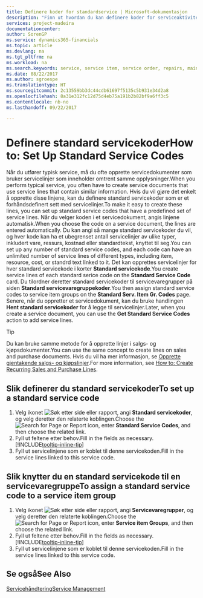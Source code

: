 ```yaml
---
title: Definere koder for standardservice | Microsoft-dokumentasjon
description: "Finn ut hvordan du kan definere koder for serviceaktiviteter som utføres ofte."
services: project-madeira
documentationcenter: 
author: SorenGP
ms.service: dynamics365-financials
ms.topic: article
ms.devlang: na
ms.tgt_pltfrm: na
ms.workload: na
ms.search.keywords: service, service item, service order, repairs, maintenance
ms.date: 08/22/2017
ms.author: sgroespe
ms.translationtype: HT
ms.sourcegitcommit: 2c13559bb3dc44cdb61697f5135c5b931e34d2a8
ms.openlocfilehash: 8a31e312fc12d75d4eb75a191b2b82bf9a6ff3c5
ms.contentlocale: nb-no
ms.lasthandoff: 09/22/2017

---
```


# <a name="how-to-set-up-standard-service-codes"></a><span data-ttu-id="d07d9-103">Definere standard servicekoder</span><span class="sxs-lookup"><span data-stu-id="d07d9-103">How to: Set Up Standard Service Codes</span></span>
<span data-ttu-id="d07d9-104">Når du utfører typisk service, må du ofte opprette servicedokumenter som bruker servicelinjer som inneholder omtrent samme opplysninger.</span><span class="sxs-lookup"><span data-stu-id="d07d9-104">When you perform typical service, you often have to create service documents that use service lines that contain similar information.</span></span> <span data-ttu-id="d07d9-105">Hvis du vil gjøre det enkelt å opprette disse linjene, kan du definere standard servicekoder som er et forhåndsdefinert sett med servicelinjer.</span><span class="sxs-lookup"><span data-stu-id="d07d9-105">To make it easy to create these lines, you can set up standard service codes that have a predefined set of service lines.</span></span> <span data-ttu-id="d07d9-106">Når du velger koden i et servicedokument, angis linjene automatisk.</span><span class="sxs-lookup"><span data-stu-id="d07d9-106">When you choose the code on a service document, the lines are entered automatically.</span></span> <span data-ttu-id="d07d9-107">Du kan angi så mange standard servicekoder du vil, og hver kode kan ha et ubegrenset antall servicelinjer av ulike typer, inkludert vare, ressurs, kostnad eller standardtekst, knyttet til seg.</span><span class="sxs-lookup"><span data-stu-id="d07d9-107">You can set up any number of standard service codes, and each code can have an unlimited number of service lines of different types, including item, resource, cost, or standrd text linked to it.</span></span> <span data-ttu-id="d07d9-108">Det kan opprettes servicelinjer for hver standard servicekode i korter **Standard servicekode**.</span><span class="sxs-lookup"><span data-stu-id="d07d9-108">You create service lines of each standard serice code on the **Standard Service Code** card.</span></span> <span data-ttu-id="d07d9-109">Du tilordner deretter standard servicekoder til servicevaregrupper på siden **Standard servicevaregruppekoder**.</span><span class="sxs-lookup"><span data-stu-id="d07d9-109">You then assign standard service codes to service item groups on the **Standard Serv. Item Gr. Codes** page.</span></span> <span data-ttu-id="d07d9-110">Senere, når du oppretter et servicedokument, kan du bruke handlingen **Hent standard servicekoder** for å legge til servicelinjer.</span><span class="sxs-lookup"><span data-stu-id="d07d9-110">Later, when you create a service document, you can use the **Get Standard Service Codes** action to add service lines.</span></span>  
  
> [!Tip]
>  <span data-ttu-id="d07d9-111">Du kan bruke samme metode for å opprette linjer i salgs- og kjøpsdokumenter.</span><span class="sxs-lookup"><span data-stu-id="d07d9-111">You can use the same concept to create lines on sales and purchase documents.</span></span> <span data-ttu-id="d07d9-112">Hvis du vil ha mer informasjon, se [Opprette gjentakende salgs- og kjøpslinjer](sales-how-work-standard-lines.md).</span><span class="sxs-lookup"><span data-stu-id="d07d9-112">For more information, see [How to: Create Recurring Sales and Purchase Lines](sales-how-work-standard-lines.md).</span></span>    
  
## <a name="to-set-up-a-standard-service-code"></a><span data-ttu-id="d07d9-113">Slik definerer du standard servicekoder</span><span class="sxs-lookup"><span data-stu-id="d07d9-113">To set up a standard service code</span></span>    
1. <span data-ttu-id="d07d9-114">Velg ikonet ![Søk etter side eller rapport](media/ui-search/search_small.png "Ikonet Søk etter side eller rapport"), angi **Standard servicekoder**, og velg deretter den relaterte koblingen.</span><span class="sxs-lookup"><span data-stu-id="d07d9-114">Choose the ![Search for Page or Report](media/ui-search/search_small.png "Search for Page or Report icon") icon, enter **Standard Service Codes**, and then choose the related link.</span></span>  
2. <span data-ttu-id="d07d9-115">Fyll ut feltene etter behov.</span><span class="sxs-lookup"><span data-stu-id="d07d9-115">Fill in the fields as necessary.</span></span> [!INCLUDE[tooltip-inline-tip](includes/tooltip-inline-tip_md.md)]  
4. <span data-ttu-id="d07d9-116">Fyll ut servicelinjene som er koblet til denne servicekoden.</span><span class="sxs-lookup"><span data-stu-id="d07d9-116">Fill in the service lines linked to this service code.</span></span>  

## <a name="to-assign-a-standard-service-code-to-a-service-item-group"></a><span data-ttu-id="d07d9-117">Slik knytter du en standard servicekode til en servicevaregruppe</span><span class="sxs-lookup"><span data-stu-id="d07d9-117">To assign a standard service code to a service item group</span></span>
1. <span data-ttu-id="d07d9-118">Velg ikonet ![Søk etter side eller rapport](media/ui-search/search_small.png "Ikonet Søk etter side eller rapport"), angi **Servicevaregrupper**, og velg deretter den relaterte koblingen.</span><span class="sxs-lookup"><span data-stu-id="d07d9-118">Choose the ![Search for Page or Report](media/ui-search/search_small.png "Search for Page or Report icon") icon, enter **Service item Groups**, and then choose the related link.</span></span>  
2. <span data-ttu-id="d07d9-119">Fyll ut feltene etter behov.</span><span class="sxs-lookup"><span data-stu-id="d07d9-119">Fill in the fields as necessary.</span></span> [!INCLUDE[tooltip-inline-tip](includes/tooltip-inline-tip_md.md)]
3. <span data-ttu-id="d07d9-120">Fyll ut servicelinjene som er koblet til denne servicekoden.</span><span class="sxs-lookup"><span data-stu-id="d07d9-120">Fill in the service lines linked to this service code.</span></span>  

## <a name="see-also"></a><span data-ttu-id="d07d9-121">Se også</span><span class="sxs-lookup"><span data-stu-id="d07d9-121">See Also</span></span>
[<span data-ttu-id="d07d9-122">Servicehåndtering</span><span class="sxs-lookup"><span data-stu-id="d07d9-122">Service Management</span></span>](service-service.md)
